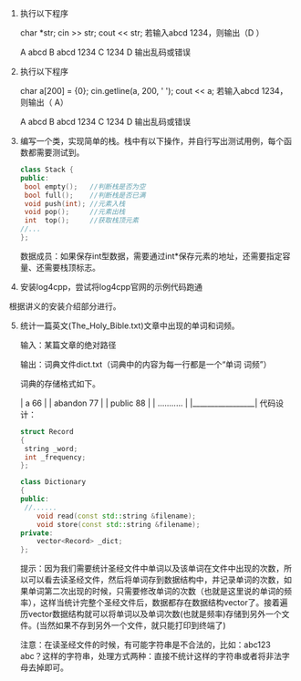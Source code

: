 1. 执行以下程序

   char *str;
   cin >> str;
   cout << str;
   若输入abcd 1234，则输出（D ）

   A   abcd
   B   abcd 1234
   C   1234
   D   输出乱码或错误





2. 执行以下程序

   char a[200] = {0};
   cin.getline(a, 200, ' ');
   cout << a;
   若输入abcd 1234，则输出（ A）

   A   abcd
   B   abcd 1234
   C   1234
   D   输出乱码或错误





3. 编写一个类，实现简单的栈。栈中有以下操作，并自行写出测试用例，每个函数都需要测试到。

   ``` c++
   class Stack {
   public:
   	bool empty();	//判断栈是否为空
   	bool full();	//判断栈是否已满
   	void push(int); //元素入栈
   	void pop();     //元素出栈
   	int  top();		//获取栈顶元素
   //...
   };
   ```

   数据成员：如果保存int型数据，需要通过int*保存元素的地址，还需要指定容量、还需要栈顶标志。



4. 安装log4cpp，尝试将log4cpp官网的示例代码跑通

​	根据讲义的安装介绍部分进行。



5. 统计一篇英文(The_Holy_Bible.txt)文章中出现的单词和词频。

   输入：某篇文章的绝对路径

   输出：词典文件dict.txt（词典中的内容为每一行都是一个“单词 词频”）

   词典的存储格式如下。

   |   a 66          |
   |   abandon 77    |
   |   public 88     |
   |    ...........  |
   |_________________|
   代码设计：

   ``` c++
   struct Record
   {
   	string _word;
   	int _frequency;
   };
   
   class Dictionary
   {
   public:
   	//......
       void read(const std::string &filename);
       void store(const std::string &filename);
   private:
       vector<Record> _dict;
   };
   ```


   提示：因为我们需要统计圣经文件中单词以及该单词在文件中出现的次数，所以可以看去读圣经文件，然后将单词存到数据结构中，并记录单词的次数，如果单词第二次出现的时候，只需要修改单词的次数（也就是这里说的单词的频率），这样当统计完整个圣经文件后，数据都存在数据结构vector了。接着遍历vector数据结构就可以将单词以及单词次数(也就是频率)存储到另外一个文件。(当然如果不存到另外一个文件，就只能打印到终端了)

   注意：在读圣经文件的时候，有可能字符串是不合法的，比如：abc123 abc？这样的字符串，处理方式两种：直接不统计这样的字符串或者将非法字母去掉即可。











